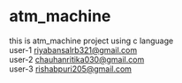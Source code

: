 # atm_machine
this is atm_machine project using c language 
<br>
user-1 riyabansalrb321@gmail.com
<br>
user-2 chauhanritika030@gmail.com
<br>
user-3 rishabpuri205@gmail.com
